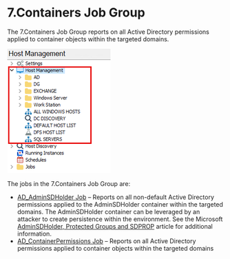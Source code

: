 # 7.Containers Job Group

The 7.Containers Job Group reports on all Active Directory permissions applied to container objects within the targeted domains.

![7.Containers Job Group in the Jobs Tree](/static/img/product_docs/accessanalyzer/accessanalyzer/enterpriseauditor/admin/hostmanagement/jobstree.png)

The jobs in the 7.Containers Job Group are:

- [AD\_AdminSDHolder Job](/docs/product_docs/accessanalyzer/accessanalyzer/enterpriseauditor/solutions/activedirectorypermissionsanalyzer/containers/ad_adminsdholder.md) – Reports on all non-default Active Directory permissions applied to the AdminSDHolder container within the targeted domains. The AdminSDHolder container can be leveraged by an attacker to create persistence within the environment. See the Microsoft [AdminSDHolder, Protected Groups and SDPROP](https://technet.microsoft.com/en-us/library/2009.09.sdadminholder.aspx) article for additional information.
- [AD\_ContainerPermissions Job](/docs/product_docs/accessanalyzer/accessanalyzer/enterpriseauditor/solutions/activedirectorypermissionsanalyzer/containers/ad_containerpermissions.md) – Reports on all Active Directory permissions applied to container objects within the targeted domains

